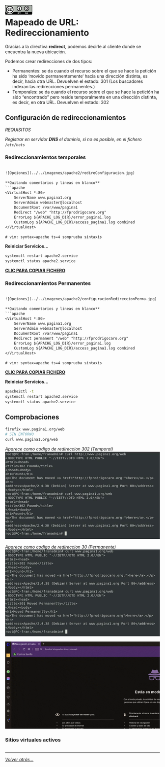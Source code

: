 <img src="/imagenes/MI-LICENCIA88x31.png" style="float: left; margin-right: 10px;" />

# Mapeado de URL: Redireccionamiento

Gracias a la directiva **redirect**, podemos decirle al cliente donde se encuentra la nueva ubicación.

Podemos crear redirecciones de dos tipos:
- Permanentes: se da cuando el recurso sobre el que se hace la petición ha sido ‘movido permanentemente‘ hacia una dirección distinta, es decir, hacia otra URL. 
Devuelven el estado: 301 (Los buscadores indexan las redirecciones permanentes.)
- Temporales: se da cuando el recurso sobre el que se hace la petición ha sido “encontrado” pero reside temporalmente en una dirección distinta, es decir, en otra URL. 
Devuelven el estado:  302

## Configuración de redireccionamientos

*REQUISITOS*

*Registrar en servidor **DNS** el dominio, si no es posible, en el fichero ``/etc/hots``*

### Redireccionamientos temporales

```vi /etc/apache2/sites-available/pagina1.conf

![Opciones](../../imagenes/apache2/redireConfiguracion.jpg)

**Quitando comentarios y lineas en blanco**
```apache
<VirtualHost *:80>
	ServerName www.pagina1.org
	ServerAdmin webmaster@localhost
	DocumentRoot /var/www/pagina1
	Redirect "/web" "http://fprodrigocaro.org"
	ErrorLog ${APACHE_LOG_DIR}/error_pagina1.log
	CustomLog ${APACHE_LOG_DIR}/access_pagina1.log combined
</VirtualHost>

# vim: syntax=apache ts=4 somprueba sintaxis
```
**Reiniciar Servicios...**

```bash
systemctl restart apache2.service
systemctl status apache2.service
```

[**CLIC PARA COPIAR FICHERO**](./pagina1Temporal.conf)

### Redireccionamientos Permanentes

```vi /etc/apache2/sites-available/pagina1.conf

![Opciones](../../imagenes/apache2/configuracionRedireccionPerma.jpg)

**Quitando comentarios y lineas en blanco**
```apache
<VirtualHost *:80>
	ServerName www.pagina1.org
	ServerAdmin webmaster@localhost
	DocumentRoot /var/www/pagina1
	Redirect permanent "/web" "http://fprodrigocaro.org"
	ErrorLog ${APACHE_LOG_DIR}/error_pagina1.log
	CustomLog ${APACHE_LOG_DIR}/access_pagina1.log combined
</VirtualHost>

# vim: syntax=apache ts=4 somprueba sintaxis
```

[**CLIC PARA COPIAR FICHERO**](./pagina1Permanente.conf)

**Reiniciar Servicios...**

```bash
apache2ctl -t
systemctl restart apache2.service
systemctl status apache2.service
```

## Comprobaciones

```bash
firefix www.pagina1.org/web
# SIN ENTORNO
curl www.pagina1.org/web
```

*Aparece como codigo de redireccion 302 (Temporal)*
![Opciones](../../imagenes/apache2/comprobacionCurlTemporal.jpg)

*Aparece como codigo de redireccion 30 (Permanente)*
![Opciones](../../imagenes/apache2/redirecionCurlPermanente.jpg)

![Opciones](../../imagenes/apache2/redireccionamiento.gif)

### Sitios virtuales activos

```bash

```
<!-- 
### Modificamos el /etc/host → En el cliente


**Pruebas de acceso:** -->

__________________________
*[Volver atrás...](/README.md)*

